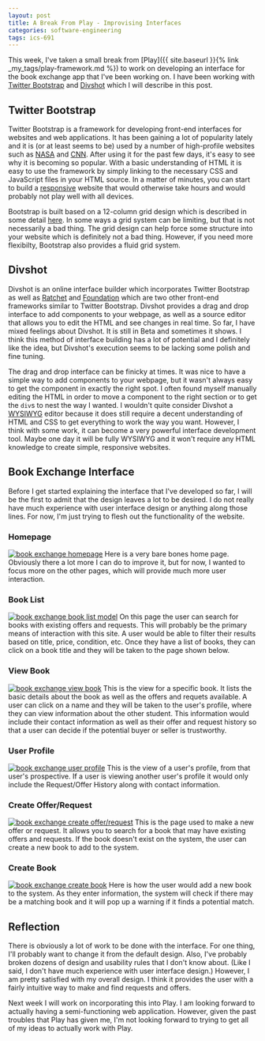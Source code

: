 ```yaml
---
layout: post
title: A Break From Play - Improvising Interfaces
categories: software-engineering
tags: ics-691
---
```

This week, I've taken a small break from [Play]({{ site.baseurl }}{% link _my_tags/play-framework.md %}) to work on developing an interface for the book exchange app that I've been working on. I have been working with [Twitter Bootstrap](http://twitter.github.io/bootstrap/) and [Divshot](http://www.divshot.com/) which I will describe in this post.

## Twitter Bootstrap
Twitter Bootstrap is a framework for developing front-end interfaces for websites and web applications. It has been gaining a lot of popularity lately and it is (or at least seems to be) used by a number of high-profile websites such as [NASA](http://www.nasa.gov/) and [CNN](http://www.cnn.com/). After using it for the past few days, it's easy to see why it is becoming so popular. With a basic understanding of HTML it is easy to use the framework by simply linking to the necessary CSS and JavaScript files in your HTML source. In a matter of minutes, you can start to build a [responsive](http://en.wikipedia.org/wiki/Responsive_web_design) website that would otherwise take hours and would probably not play well with all devices.

Bootstrap is built based on a 12-column grid design which is described in some detail [here](http://twitter.github.io/bootstrap/scaffolding.html). In some ways a grid system can be limiting, but that is not necessarily a bad thing. The grid design can help force some structure into your website which is definitely not a bad thing. However, if you need more flexibilty, Bootstrap also provides a fluid grid system.

## Divshot
Divshot is an online interface builder which incorporates Twitter Bootstrap as well as [Ratchet](http://maker.github.io/ratchet/) and [Foundation](http://foundation.zurb.com/) which are two other front-end frameworks similar to Twitter Bootstrap. Divshot provides a drag and drop interface to add components to your webpage, as well as a source editor that allows you to edit the HTML and see changes in real time. So far, I have mixed feelings about Divshot. It is still in Beta and sometimes it shows. I think this method of interface building has a lot of potential and I definitely like the idea, but Divshot's execution seems to be lacking some polish and fine tuning.

The drag and drop interface can be finicky at times. It was nice to have a simple way to add components to your webpage, but it wasn't always easy to get the component in exactly the right spot. I often found myself manually editing the HTML in order to move a component to the right section or to get the `div`s to nest the way I wanted. I wouldn't quite consider Divshot a [WYSIWYG](http://en.wikipedia.org/wiki/WYSIWYG) editor because it does still require a decent understanding of HTML and CSS to get everything to work the way you want. However, I think with some work, it can become a very powerful interface development tool. Maybe one day it will be fully WYSIWYG and it won't require any HTML knowledge to create simple, responsive websites.

## Book Exchange Interface
Before I get started explaining the interface that I've developed so far, I will be the first to admit that the design leaves a lot to be desired. I do not really have much experience with user interface design or anything along those lines. For now, I'm just trying to flesh out the functionality of the website.

### Homepage
[<img src="book_exchange_homepage.png" alt="book exchange homepage" />](book_exchange_homepage.png)
Here is a very bare bones home page. Obviously there a lot more I can do to improve it, but for now, I wanted to focus more on the other pages, which will provide much more user interaction.

### Book List
[<img src="book_exchange_book_list.png" alt="book exchange book list model" />](book_exchange_book_list.png)
On this page the user can search for books with existing offers and requests. This will probably be the primary means of interaction with this site. A user would be able to filter their results based on title, price, condition, etc. Once they have a list of books, they can click on a book title and they will be taken to the page shown below.

### View Book
[<img src="book_exchange_view_book.png" alt="book exchange view book" />](book_exchange_view_book.png)
This is the view for a specific book. It lists the basic details about the book as well as the offers and requets available. A user can click on a name and they will be taken to the user's profile, where they can view information about the other student. This information would include their contact information as well as their offer and request history so that a user can decide if the potential buyer or seller is trustworthy.

### User Profile
[<img src="book_exchange_user_profile.png" alt="book exchange user profile" />](book_exchange_user_profile.png)
This is the view of a user's profile, from that user's prospective. If a user is viewing another user's profile it would only include the Request/Offer History along with contact information.

### Create Offer/Request
[<img src="book_exchange_create_offer_request.png" alt="book exchange create offer/request" />](book_exchange_creater_offer_request.png)
This is the page used to make a new offer or request. It allows you to search for a book that may have existing offers and requests. If the book doesn't exist on the system, the user can create a new book to add to the system.

### Create Book
[<img src="book_exchange_create_book.png" alt="book exchange create book" />](book_exchange_create_book.png)
Here is how the user would add a new book to the system. As they enter information, the system will check if there may be a matching book and it will pop up a warning if it finds a potential match.

## Reflection
There is obviously a lot of work to be done with the interface. For one thing, I'll probably want to change it from the default design. Also, I've probably broken dozens of design and usability rules that I don't know about. (Like I said, I don't have much experience with user interface design.) However, I am pretty satisfied with my overall design. I think it provides the user with a fairly intuitive way to make and find requests and offers.

Next week I will work on incorporating this into Play. I am looking forward to actually having a semi-functioning web application. However, given the past troubles that Play has given me, I'm not looking forward to trying to get all of my ideas to actually work with Play.

